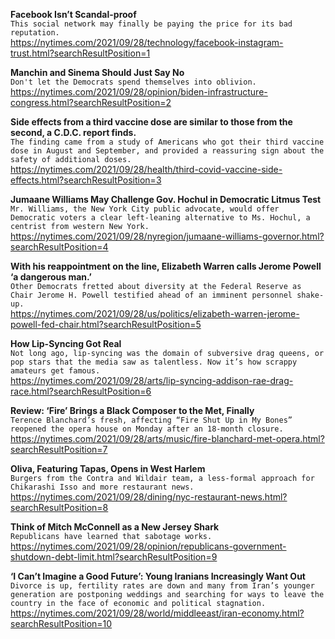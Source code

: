 **Facebook Isn’t Scandal-proof**\
`This social network may finally be paying the price for its bad reputation.`\
https://nytimes.com/2021/09/28/technology/facebook-instagram-trust.html?searchResultPosition=1

**Manchin and Sinema Should Just Say No**\
`Don't let the Democrats spend themselves into oblivion.`\
https://nytimes.com/2021/09/28/opinion/biden-infrastructure-congress.html?searchResultPosition=2

**Side effects from a third vaccine dose are similar to those from the second, a C.D.C. report finds.**\
`The finding came from a study of Americans who got their third vaccine dose in August and September, and provided a reassuring sign about the safety of additional doses.`\
https://nytimes.com/2021/09/28/health/third-covid-vaccine-side-effects.html?searchResultPosition=3

**Jumaane Williams May Challenge Gov. Hochul in Democratic Litmus Test**\
`Mr. Williams, the New York City public advocate, would offer Democratic voters a clear left-leaning alternative to Ms. Hochul, a centrist from western New York.`\
https://nytimes.com/2021/09/28/nyregion/jumaane-williams-governor.html?searchResultPosition=4

**With his reappointment on the line, Elizabeth Warren calls Jerome Powell ‘a dangerous man.’**\
`Other Democrats fretted about diversity at the Federal Reserve as Chair Jerome H. Powell testified ahead of an imminent personnel shake-up.`\
https://nytimes.com/2021/09/28/us/politics/elizabeth-warren-jerome-powell-fed-chair.html?searchResultPosition=5

**How Lip-Syncing Got Real**\
`Not long ago, lip-syncing was the domain of subversive drag queens, or pop stars that the media saw as talentless. Now it’s how scrappy amateurs get famous.`\
https://nytimes.com/2021/09/28/arts/lip-syncing-addison-rae-drag-race.html?searchResultPosition=6

**Review: ‘Fire’ Brings a Black Composer to the Met, Finally**\
`Terence Blanchard’s fresh, affecting “Fire Shut Up in My Bones” reopened the opera house on Monday after an 18-month closure.`\
https://nytimes.com/2021/09/28/arts/music/fire-blanchard-met-opera.html?searchResultPosition=7

**Oliva, Featuring Tapas, Opens in West Harlem**\
`Burgers from the Contra and Wildair team, a less-formal approach for Chikarashi Isso and more restaurant news.`\
https://nytimes.com/2021/09/28/dining/nyc-restaurant-news.html?searchResultPosition=8

**Think of Mitch McConnell as a New Jersey Shark**\
`Republicans have learned that sabotage works.`\
https://nytimes.com/2021/09/28/opinion/republicans-government-shutdown-debt-limit.html?searchResultPosition=9

**‘I Can’t Imagine a Good Future’: Young Iranians Increasingly Want Out**\
`Divorce is up, fertility rates are down and many from Iran’s younger generation are postponing weddings and searching for ways to leave the country in the face of economic and political stagnation.`\
https://nytimes.com/2021/09/28/world/middleeast/iran-economy.html?searchResultPosition=10

